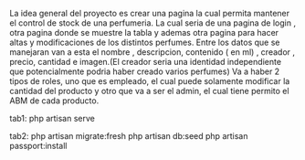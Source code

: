 La idea general del proyecto es crear una pagina la cual permita mantener el control de stock de una perfumeria.
La cual seria de una pagina de login , otra pagina donde se muestre la tabla y ademas otra pagina para hacer altas y modificaciones de los distintos perfumes.
Entre los datos que se manejaran van a esta el nombre , descripcion, contenido ( en ml) , creador , precio, cantidad e imagen.(El creador seria una identidad independiente que potencialmente podria haber creado varios perfumes)
Va a haber 2 tipos de roles, uno que es empleado, el cual puede solamente modificar la cantidad del producto y otro que va a ser el admin, el cual tiene permito el ABM de cada producto.


tab1:
php artisan serve

tab2:
php artisan migrate:fresh
php artisan db:seed
php artisan passport:install
